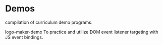 # Demos
compilation of curriculum demo programs.

logo-maker-demo 
To practice and utilize DOM event listener targeting with JS event bindings.